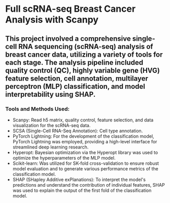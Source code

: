 # Full scRNA-seq Breast Cancer Analysis with Scanpy
## This project involved a comprehensive single-cell RNA sequencing (scRNA-seq) analysis of breast cancer data, utilizing a variety of tools for each stage. The analysis pipeline included quality control (QC), highly variable gene (HVG) feature selection, cell annotation, multilayer perceptron (MLP) classification, and model interpretability using SHAP.

### Tools and Methods Used:
* Scanpy: Read h5 matrix, quality control, feature selection, and data visualization for the scRNA-seq data.
* SCSA (Single-Cell RNA-Seq Annotation): Cell type annotation.
* PyTorch Lightning: For the development of the classification model, PyTorch Lightning was employed, providing a high-level interface for streamlined deep learning research.
* Hyperopt: Bayesian optimization via the Hyperopt library was used to optimize the hyperparameters of the MLP model.
* Scikit-learn: Was utilized for SK-fold cross-validation to ensure robust model evaluation and to generate various performance metrics of the classification model.
* SHAP (SHapley Additive exPlanations): To interpret the model's predictions and understand the contribution of individual features, SHAP was used to explain the output of the first fold of the classification model.
